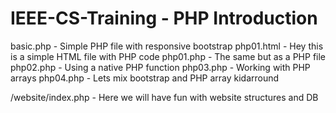 IEEE-CS-Training - PHP Introduction
===================================

basic.php - Simple PHP file with responsive bootstrap
php01.html - Hey this is a simple HTML file with PHP code
php01.php - The same but as a PHP file
php02.php - Using a native PHP function
php03.php - Working with PHP arrays
php04.php - Lets mix bootstrap and PHP array kidarround

/website/index.php - Here we will have fun with website structures and DB